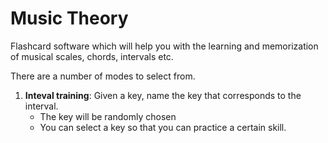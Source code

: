 # Music Theory

Flashcard software which will help you with the learning and memorization of musical scales, chords, intervals etc.

There are a number of modes to select from.

1. **Inteval training**: Given a key, name the key that corresponds to the interval.
	- The key will be randomly chosen
	- You can select a key so that you can practice a certain skill.

